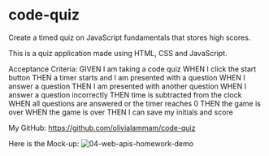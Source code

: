 # code-quiz

Create a timed quiz on JavaScript fundamentals that stores high scores.

This is a quiz application made using HTML, CSS and JavaScript.

Acceptance Criteria:
GIVEN I am taking a code quiz
WHEN I click the start button
THEN a timer starts and I am presented with a question
WHEN I answer a question
THEN I am presented with another question
WHEN I answer a question incorrectly
THEN time is subtracted from the clock
WHEN all questions are answered or the timer reaches 0
THEN the game is over
WHEN the game is over
THEN I can save my initials and score

My GitHub:
https://github.com/olivialammam/code-quiz

Here is the Mock-up:
![04-web-apis-homework-demo](https://user-images.githubusercontent.com/95842420/161504367-f4411b05-f988-4d87-954a-791c4a86ce0d.gif)
